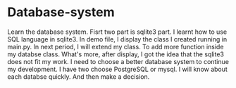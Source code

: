 # Database-system
Learn the database system. 
Fisrt two part is sqlite3 part. I learnt how to use SQL language in sqlite3. In demo file, I display the class I created running in main.py.
In next period, I will extend my class. To add more function inside my databse class. 
What's more, after display, I got the idea that the sqlite3 does not fit my work. I need to choose a better database system to continue my development. I have two choose PostgreSQL or mysql. I will know about each databse quickly. And then make a decision.
